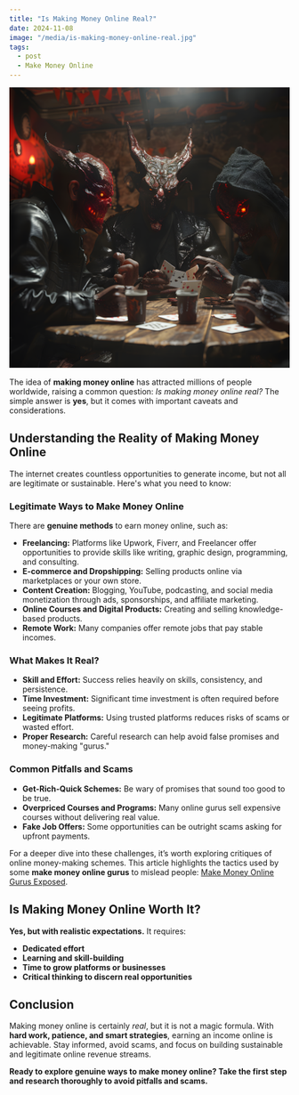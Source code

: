 ```yaml
---
title: "Is Making Money Online Real?"
date: 2024-11-08
image: "/media/is-making-money-online-real.jpg"
tags:
  - post
  - Make Money Online
---
```


![Is Making Money Online Real?](/media/is-making-money-online-real.jpg)

The idea of **making money online** has attracted millions of people worldwide, raising a common question: *Is making money online real?* The simple answer is **yes**, but it comes with important caveats and considerations.

## Understanding the Reality of Making Money Online

The internet creates countless opportunities to generate income, but not all are legitimate or sustainable. Here's what you need to know:

### Legitimate Ways to Make Money Online

There are **genuine methods** to earn money online, such as:

- **Freelancing:** Platforms like Upwork, Fiverr, and Freelancer offer opportunities to provide skills like writing, graphic design, programming, and consulting.
- **E-commerce and Dropshipping:** Selling products online via marketplaces or your own store.
- **Content Creation:** Blogging, YouTube, podcasting, and social media monetization through ads, sponsorships, and affiliate marketing.
- **Online Courses and Digital Products:** Creating and selling knowledge-based products.
- **Remote Work:** Many companies offer remote jobs that pay stable incomes.

### What Makes It Real?

- **Skill and Effort:** Success relies heavily on skills, consistency, and persistence.
- **Time Investment:** Significant time investment is often required before seeing profits.
- **Legitimate Platforms:** Using trusted platforms reduces risks of scams or wasted effort.
- **Proper Research:** Careful research can help avoid false promises and money-making "gurus."

### Common Pitfalls and Scams

- **Get-Rich-Quick Schemes:** Be wary of promises that sound too good to be true.
- **Overpriced Courses and Programs:** Many online gurus sell expensive courses without delivering real value.
- **Fake Job Offers:** Some opportunities can be outright scams asking for upfront payments.

For a deeper dive into these challenges, it’s worth exploring critiques of online money-making schemes. This article highlights the tactics used by some **make money online gurus** to mislead people: [Make Money Online Gurus Exposed](https://supertotallyawesome.com/posts/make-money-online-gurus/).

## Is Making Money Online Worth It?

**Yes, but with realistic expectations.** It requires:

- **Dedicated effort**
- **Learning and skill-building**
- **Time to grow platforms or businesses**
- **Critical thinking to discern real opportunities**

## Conclusion

Making money online is certainly *real*, but it is not a magic formula. With **hard work, patience, and smart strategies**, earning an income online is achievable. Stay informed, avoid scams, and focus on building sustainable and legitimate online revenue streams.

**Ready to explore genuine ways to make money online? Take the first step and research thoroughly to avoid pitfalls and scams.**
